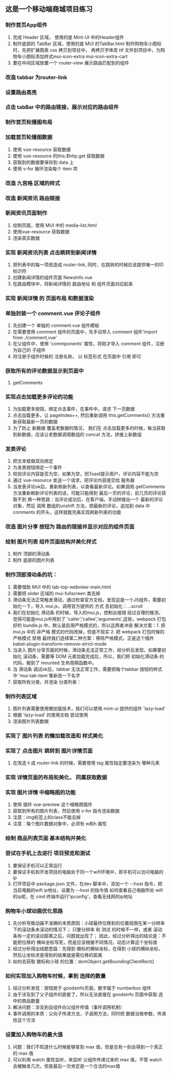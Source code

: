 ## 这是一个移动端商城项目练习

### 制作首页App组件
1. 完成 Header 区域， 使用的是 Mint-UI 中的Header组件
2. 制作底部的 TabBar 区域，使用的是 MUI 的TabBar.html
  制作购物车小图标时，先把扩展图表 css 拷贝到项目中，
  再拷贝字体库 ttf 文件到项目中，为购物车小图标添加样式mui-icon-extra mui-icon-extra-cart
3. 要在中间区域放置一个 router-view 展示路由匹配到的组件

### 改造 tabbar 为router-link
### 设置路由高亮
### 点击 tabBar 中的路由链接，展示对应的路由组件

### 制作首页轮播图布局
### 加载首页轮播图数据
1. 使用 vue-resource 获取数据
2. 使用 vue-resource 的this.$http.get 获取数据
3. 获取到的数据要保存到 data 上
4. 使用 v-for 循环渲染每个 item 项

### 改造 九宫格 区域的样式

### 改造 新闻资讯 路由链接

### 新闻资讯页面制作
1. 绘制页面，使用 MUI 中的 media-list.html
2. 使用vue-resource 获取数据
3. 渲染真实数据

### 实现 新闻资讯列表 点击跳转到新闻详情
1. 把列表中的每一项改造成 router-link, 同时，在跳转的时候应该提供唯一的ID标识符
2. 创建新闻详情的组件页面 NewsInfo.vue
3. 在路由模块中，将新闻详情的 路由地址 和 组件页面对应起来

### 实现 新闻详情 的 页面布局 和数据渲染

### 单独封装一个 comment.vue 评论子组件
1. 先创建一个 单独的 comment.vue 组件模板
2. 在需要使用 comment 组件的页面中，先手动导入 comment 组件'import from ./comment,vue'
3. 在父组件中，使用 'commponents' 属性，将刚才导入 comment 组件，注册为自己的 子组件
4. 将注册子组件时候的 注册名称， 以 标签形式 在页面中 引用 即可

### 获取所有的评论数据显示到页面中
1. getComments

### 实现点击加载更多评论的功能
1. 为加载更多按钮，绑定点击事件，在事件中，请求 下一页数据
2. 点击加载更多，让 pageIndex++, 然后重新调用 this.getComments() 方法重新获取最新一页的数据
3. 为了防止 新数据 覆盖老数据的情况， 我们在 点击加载更多的时候，每当获取到新数据，应该让老数据调用数组的 concat 方法，拼接上新数组

### 发表评论
1. 把文本框做双向绑定
2. 为发表按钮绑定一个事件
3. 校验评论内容是否为空，如果为空，则Toast提示用户，评论内容不能为空
4. 通过 vue-resource 发送一个请求，把评论内容提交给 服务器
5. 当发表评论ok后，重新刷新列表，以查看最新评论。如果调用 getComments 方法重新刷新评论列表的话，可能只能得到 最后一页的评论，前几页的评论获取不到
  换一种思路：当评论成功后，在客户端，手动拼接出一个 最新的评论对象，然后 调用 数组的unshift 方法，把最新的评论，追加到 data 中comments 的开头，这样就能完美实现刷新列表的功能


### 改造  图片分享 按钮为 路由的链接并显示对应的组件页面

### 绘制 图片列表 组件页面结构并美化样式
1. 制作 顶部的滑动条
2. 制作 底部的图片列表
### 制作顶部滑动条的坑：
1. 需要借助 MUI 中的 tab-top-webview-main.html
2. 需要把 slider 区域的 mui-fullscreen 类去掉
3. 滑动条无法正常触发滑动，通过检查官方文档，发现这是一个JS组件，需要初始化一下，导入 mui.js，调用官方提供的 方式 去初始化：...scroll
4. 我们在初始化 滑动条 的时候，导入的mui.js，控制台报错
   经过合理的推测，觉得可能是mui.js中用到了 'caller','callee','arguments',这些，webpack 打包好的 bundle.js 中，默认是启用严格模式的，所以这两者冲突
   解决方案：1. 把 mui.js 中的 非严格 模式的代码改掉，但是不现实
             2. 把 webpack 打包时候的 严格模式 禁用
   最终我们选择第二种方案：移除严格模式，正是这个插件 babel-plugin-transform-remove-strict-mode
5. 当进入 图片分享页面的时候，滑动条无法正常工作，经分析后发现，如果要初始化 滚动条，需要等 DOM 元素加载完成后，所以，我们把 初始化滑动条 的代码，搬到了 mounted 生命周期函数中。
6. 当 滑动条 调试ok后，tabbar 无法正常工作，需要把每个tabbar 按钮的样式中 'mui-tab-item'重新改一下名字
7. 获取所有分类，并渲染 分类列表：

### 制作列表区域
1. 图片列表需要使用懒加载技术，我们可以使用 mint-ui 提供的组件 'lazy-load'
2. 根据 'lazy-load' 的使用文档 尝试使用
3. 渲染图片列表数据

### 实现了 图片列表 的懒加载改造和 样式美化

### 实现了 点击图片 跳转到 图片详情页面
1. 在改造 li 成 router-link 的时候，需要使用 tag 属性指定要渲染为 哪种元素

### 实现 详情页面的布局和美化， 同属获取数据

### 实现 图片详情 中缩略图的功能
1. 使用 插件 vue-preview 这个缩略图插件
2. 获取到所有的图片列表，然后使用 v-for 指令渲染数据
3. 注意：img标签上的class不能去掉
4. 注意：每个图片数据对象中，必须有 w和h 属性

### 绘制 商品列表页面 基本结构并美化

### 尝试在手机上去进行 项目预览和测试
1. 要保证手机可以正常运行
2. 要保证手机和开发项目的电脑处于同一个wifi环境中，即手机可以访问电脑的ip
3. 打开项目中 package.json 文件，在dev 脚本中，添加一个 --host 指令，把当前电脑的wifi ip地址，设置为 --host 的指令值
   如何查看自己电脑所处 wifi 的ip呢，在 cmd 终端中运行'ipconfig'，查看无线网的ip地址

### 购物车小球动画优化思路
1. 先分析导致动画不准确的本质原因：小球最终位移到的位置局限在某一分辨率下的滚动条未滚动的情况下；
    只要分辨率 和 测试 的时候不一样，或者 滚动条有一定的滚动距离之后，问题就出现了；
    因此，经过分析得出的结论是：不能把位移的 横纵坐标写死，而是应该根据不同情况，动态计算这个坐标值
2. 经过分析得出结题思路：先得到 徽标的横纵坐标，在得到 小球的横纵坐标，然后让坐标求差得到的结果就是需位移的距离
3. 如何去获取 徽标和小球 的位置：domObject.getBoundingClientRect()

### 如何实现加入购物车时候，拿到 选择的数量
1. 经过分析发现：按钮居于 goodsinfo页面，数字属于 numberbox 组件
2. 由于涉及到了父子组件的嵌套了，所以无法直接在 goodsinfo 页面中获取 选中的商品数量
3. 解决问题：涉及到自组件向父组件传值（事件调用机制）
4. 事件调用的本质：父向子传递方法，子调用方法，同时把 数据当做参数，传递给这个方法

### 设置加入购物车的最大值
1. 问题：我们不知道什么时候能够拿到 max 值，但是总有一刻会得到一个真正的 max 值
2. 可以利用 watch 属性监听，来监听 父组件传递过来的 max 值，不管 watch会被触发几次，但是最后一次肯定是一个合法的max值

